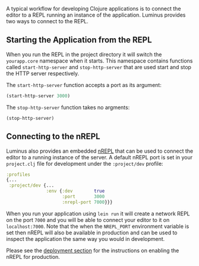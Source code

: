 A typical workflow for developing Clojure applications is to connect the editor to a REPL running an instance
of the application. Luminus provides two ways to connect to the REPL.

## Starting the Application from the REPL

When you run the REPL in the project directory it will switch the `yourapp.core` namespace when it starts. This namespace
contains functions called `start-http-server` and `stop-http-server` that are used start and stop the HTTP server respectively.

The `start-http-server` function accepts a port as its argument:

```clojure
(start-http-server 3000)
```

The `stop-http-server` function takes no argments:

```
(stop-http-server)
```

## Connecting to the nREPL

Luminus also provides an embedded [nREPL](https://github.com/clojure/tools.nrepl) that can be used to connect
the editor to a running instance of the server. A default nREPL port is set in your `project.clj` file for development
under the `:project/dev` profile:

```clojure
:profiles
{...
 :project/dev {...
               :env {:dev        true
                     :port       3000
                     :nrepl-port 7000}}}
```

When you run your application using `lein run` it will create a network REPL on the port `7000` and you will be
able to connect your editor to it on `localhost:7000`. Note that the when the `NREPL_PORT` environment variable is
set then nREPL will also be available in production and can be used to inspect the application the same way you would in development.

Please see the [deployment section](/docs/deployment.md#enabling_nrepl) for the instructions on enabling the nREPL for production.
